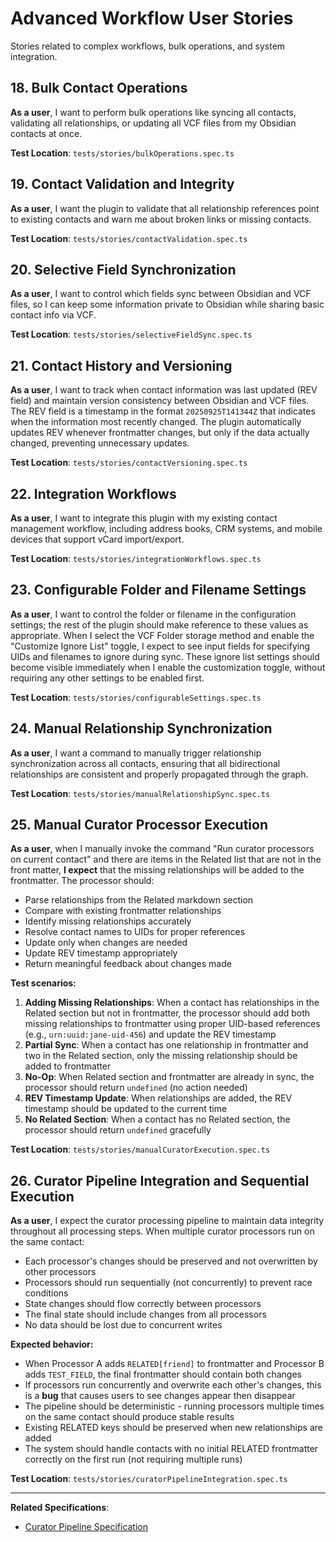 # Advanced Workflow User Stories

Stories related to complex workflows, bulk operations, and system integration.

## 18. Bulk Contact Operations

**As a user**, I want to perform bulk operations like syncing all contacts, validating all relationships, or updating all VCF files from my Obsidian contacts at once.

**Test Location**: `tests/stories/bulkOperations.spec.ts`

## 19. Contact Validation and Integrity

**As a user**, I want the plugin to validate that all relationship references point to existing contacts and warn me about broken links or missing contacts.

**Test Location**: `tests/stories/contactValidation.spec.ts`

## 20. Selective Field Synchronization  

**As a user**, I want to control which fields sync between Obsidian and VCF files, so I can keep some information private to Obsidian while sharing basic contact info via VCF.

**Test Location**: `tests/stories/selectiveFieldSync.spec.ts`

## 21. Contact History and Versioning

**As a user**, I want to track when contact information was last updated (REV field) and maintain version consistency between Obsidian and VCF files. The REV field is a timestamp in the format `20250925T141344Z` that indicates when the information most recently changed. The plugin automatically updates REV whenever frontmatter changes, but only if the data actually changed, preventing unnecessary updates.

**Test Location**: `tests/stories/contactVersioning.spec.ts`

## 22. Integration Workflows

**As a user**, I want to integrate this plugin with my existing contact management workflow, including address books, CRM systems, and mobile devices that support vCard import/export.

**Test Location**: `tests/stories/integrationWorkflows.spec.ts`

## 23. Configurable Folder and Filename Settings

**As a user**, I want to control the folder or filename in the configuration settings; the rest of the plugin should make reference to these values as appropriate. When I select the VCF Folder storage method and enable the "Customize Ignore List" toggle, I expect to see input fields for specifying UIDs and filenames to ignore during sync. These ignore list settings should become visible immediately when I enable the customization toggle, without requiring any other settings to be enabled first.

**Test Location**: `tests/stories/configurableSettings.spec.ts`

## 24. Manual Relationship Synchronization

**As a user**, I want a command to manually trigger relationship synchronization across all contacts, ensuring that all bidirectional relationships are consistent and properly propagated through the graph.

**Test Location**: `tests/stories/manualRelationshipSync.spec.ts`

## 25. Manual Curator Processor Execution

**As a user**, when I manually invoke the command "Run curator processors on current contact" and there are items in the Related list that are not in the front matter, **I expect** that the missing relationships will be added to the frontmatter. The processor should:

- Parse relationships from the Related markdown section
- Compare with existing frontmatter relationships
- Identify missing relationships accurately
- Resolve contact names to UIDs for proper references
- Update only when changes are needed
- Update REV timestamp appropriately
- Return meaningful feedback about changes made

**Test scenarios:**
1. **Adding Missing Relationships**: When a contact has relationships in the Related section but not in frontmatter, the processor should add both missing relationships to frontmatter using proper UID-based references (e.g., `urn:uuid:jane-uid-456`) and update the REV timestamp
2. **Partial Sync**: When a contact has one relationship in frontmatter and two in the Related section, only the missing relationship should be added to frontmatter
3. **No-Op**: When Related section and frontmatter are already in sync, the processor should return `undefined` (no action needed)
4. **REV Timestamp Update**: When relationships are added, the REV timestamp should be updated to the current time
5. **No Related Section**: When a contact has no Related section, the processor should return `undefined` gracefully

**Test Location**: `tests/stories/manualCuratorExecution.spec.ts`

## 26. Curator Pipeline Integration and Sequential Execution

**As a user**, I expect the curator processing pipeline to maintain data integrity throughout all processing steps. When multiple curator processors run on the same contact:

- Each processor's changes should be preserved and not overwritten by other processors
- Processors should run sequentially (not concurrently) to prevent race conditions
- State changes should flow correctly between processors
- The final state should include changes from all processors
- No data should be lost due to concurrent writes

**Expected behavior:**
- When Processor A adds `RELATED[friend]` to frontmatter and Processor B adds `TEST_FIELD`, the final frontmatter should contain both changes
- If processors run concurrently and overwrite each other's changes, this is a **bug** that causes users to see changes appear then disappear
- The pipeline should be deterministic - running processors multiple times on the same contact should produce stable results
- Existing RELATED keys should be preserved when new relationships are added
- The system should handle contacts with no initial RELATED frontmatter correctly on the first run (not requiring multiple runs)

**Test Location**: `tests/stories/curatorPipelineIntegration.spec.ts`

---

**Related Specifications**: 
- [Curator Pipeline Specification](../specifications/curator-pipeline-spec.md)
